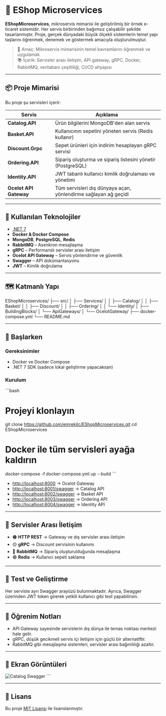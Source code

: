 # 🛒 EShop Microservices

**EShopMicroservices**, mikroservis mimarisi ile geliştirilmiş bir örnek e-ticaret sistemidir. Her servis birbirinden bağımsız çalışabilir şekilde tasarlanmıştır. Proje, gerçek dünyadaki büyük ölçekli sistemlerin temel yapı taşlarını öğrenmek, denemek ve göstermek amacıyla oluşturulmuştur.

> 🎯 Amaç: Mikroservis mimarisinin temel kavramlarını öğrenmek ve uygulamak  
> 📚 İçerik: Servisler arası iletişim, API gateway, gRPC, Docker, RabbitMQ, veritabanı çeşitliliği, CI/CD altyapısı

---

## 📦 Proje Mimarisi

Bu proje şu servisleri içerir:

| Servis | Açıklama |
|--------|----------|
| **Catalog.API** | Ürün bilgilerini MongoDB'den alan servis |
| **Basket.API** | Kullanıcının sepetini yöneten servis (Redis kullanır) |
| **Discount.Grpc** | Sepet ürünleri için indirim hesaplayan gRPC servisi |
| **Ordering.API** | Sipariş oluşturma ve sipariş listesini yönetir (PostgreSQL) |
| **Identity.API** | JWT tabanlı kullanıcı kimlik doğrulaması ve yönetimi |
| **Ocelot API Gateway** | Tüm servisleri dış dünyaya açan, yönlendirme sağlayan ağ geçidi |

---

## 🧰 Kullanılan Teknolojiler

- [.NET 7](https://learn.microsoft.com/en-us/dotnet/core/whats-new/dotnet-7)
- **Docker & Docker Compose**
- **MongoDB**, **PostgreSQL**, **Redis**
- **RabbitMQ** – Asenkron mesajlaşma
- **gRPC** – Performanslı servisler arası iletişim
- **Ocelot API Gateway** – Servis yönlendirme ve güvenlik
- **Swagger** – API dokümantasyonu
- **JWT** – Kimlik doğrulama

---

## 🗺️ Katmanlı Yapı

EShopMicroservices/
├── src/
│   ├── Services/
│   │   ├── Catalog/
│   │   ├── Basket/
│   │   ├── Discount/
│   │   ├── Ordering/
│   │   └── Identity/
│   ├── BuildingBlocks/
│   └── ApiGateways/
│       └── OcelotGateway/
├── docker-compose.yml
└── README.md

---

## 🚀 Başlarken

### Gereksinimler

- Docker ve Docker Compose
- .NET 7 SDK (sadece lokal geliştirme yapacaksan)

### Kurulum

\`\`\`bash
# Projeyi klonlayın
git clone https://github.com/emrekilc/EShopMicroservices.git
cd EShopMicroservices

# Docker ile tüm servisleri ayağa kaldırın
docker-compose -f docker-compose.yml up --build
\`\`\`

- [http://localhost:8000](http://localhost:8000) → Ocelot Gateway
- [http://localhost:8001/swagger](http://localhost:8001/swagger) → Catalog API
- [http://localhost:8002/swagger](http://localhost:8002/swagger) → Basket API
- [http://localhost:8003/swagger](http://localhost:8003/swagger) → Ordering API
- [http://localhost:8004/swagger](http://localhost:8004/swagger) → Identity API

---

## 🔗 Servisler Arası İletişim

- 🟠 **HTTP REST** → Gateway ve dış servisler arası iletişim
- 🟡 **gRPC** → Discount servisinin kullanımı
- 🔵 **RabbitMQ** → Sipariş oluşturulduğunda mesajlaşma
- 🟣 **Redis** → Kullanıcı sepeti saklama

---

## 🧪 Test ve Geliştirme

Her serviste ayrı Swagger arayüzü bulunmaktadır. Ayrıca, Swagger üzerinden JWT token girerek yetkili kullanıcı gibi test yapabilirsin.

---

## 🧠 Öğrenim Notları

- API Gateway sayesinde servislerin dış dünya ile temas noktası merkezi hale gelir.
- gRPC, düşük gecikmeli servis içi iletişim için güçlü bir alternatiftir.
- RabbitMQ gibi mesajlaşma sistemleri, servisler arası bağımlılığı azaltır.

---

## 📸 Ekran Görüntüleri

![Catalog Swagger](assets/catalog-swagger.png)
\`\`\`

---

## 📄 Lisans

Bu proje [MIT Lisansı](LICENSE) ile lisanslanmıştır.
